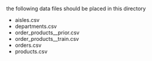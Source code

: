 the following data files should be placed in this directory
- aisles.csv
- departments.csv
- order_products__prior.csv
- order_products__train.csv
- orders.csv
- products.csv
